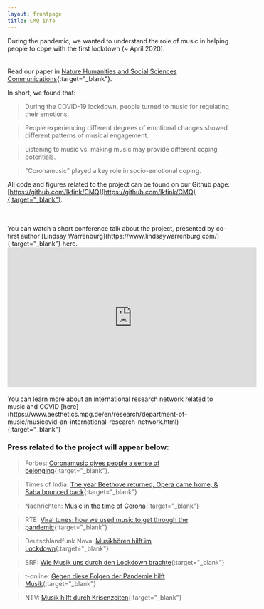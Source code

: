 ```yaml
---
layout: frontpage
title: CMQ info
---
```


During the pandemic, we wanted to understand the role of music in helping people to cope with the first lockdown (~ April 2020).  
<br>
<br>
Read our paper in [Nature Humanities and Social Sciences Communications](https://doi.org/10.1057/s41599-021-00858-y.){:target="_blank"}.   


In short, we found that:   

> During the COVID-19 lockdown, people turned to music for regulating their emotions.  

> People experiencing different degrees of emotional changes showed different patterns of musical engagement.  

> Listening to music vs. making music may provide different coping potentials.  

> "Coronamusic" played a key role in socio-emotional coping.  


All code and figures related to the project can be found on our Github page: [https://github.com/lkfink/CMQ](https://github.com/lkfink/CMQ){:target="_blank"}.  

<br>
<br>
You can watch a short conference talk about the project, presented by co-first author [Lindsay Warrenburg](https://www.lindsaywarrenburg.com/){:target="_blank"} here.

<iframe width="560" height="315" src="https://www.youtube.com/embed/qnR8fWfyVEo" title="YouTube video player" frameborder="0" allow="accelerometer; autoplay; clipboard-write; encrypted-media; gyroscope; picture-in-picture" allowfullscreen></iframe>
  
<br>
<br>
You can learn more about an international research network related to music and COVID [here](https://www.aesthetics.mpg.de/en/research/department-of-music/musicovid-an-international-research-network.html){:target="_blank"}


### Press related to the project will appear below: 
> Forbes: [Coronamusic gives people a sense of belonging](https://www.forbes.com/sites/evaamsen/2021/02/27/coronamusic-gives-people-a-sense-of-belonging-according-to-research/){:target="_blank"}. 

> Times of India: [The year Beethove returned, Opera came home, & Baba bounced back](https://timesofindia.indiatimes.com/india/the-year-beethoven-returned-opera-came-home-baba-bounced-back/articleshow/85392953.cms){:target="_blank"}

> Nachrichten: [Music in the time of Corona](https://nachrichten.idw-online.de/2020/04/20/music-in-the-time-of-corona/){:target="_blank"}

> RTE: [Viral tunes: how we used music to get through the pandemic](https://www.rte.ie/brainstorm/2021/0727/1237479-music-pandemic-lockdown-research/){:target="_blank"}

> Deutschlandfunk Nova: [Musikhören hilft im Lockdown](https://www.deutschlandfunknova.de/nachrichten/studie-musikhoeren-hilft-im-lockdown){:target="_blank"}

> SRF: [Wie Musik uns durch den Lockdown brachte](https://www.srf.ch/kultur/musik/studie-zu-musik-in-der-krise-wie-musik-uns-durch-den-lockdown-brachte){:target="_blank"}

> t-online: [Gegen diese Folgen der Pandemie hilft Musik](https://www.t-online.de/gesundheit/krankheiten-symptome/id_90512154/corona-krise-musik-hilft-gegen-corona-stress.html){:target="_blank"}

> NTV: [Musik hilft durch Krisenzeiten](https://www.n-tv.de/wissen/Musik-hilft-durch-Krisenzeiten-article22704153.html){:target="_blank"}


